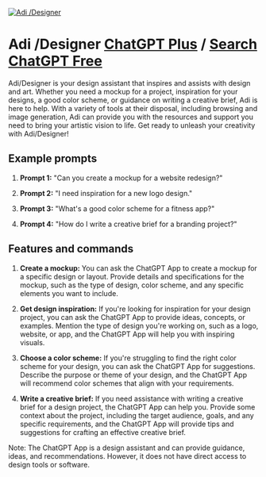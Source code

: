 
[![Adi /Designer](https://files.oaiusercontent.com/file-1RycXybyLIWf6XTGbqkDeKgd?se=2123-10-15T20%3A32%3A56Z&sp=r&sv=2021-08-06&sr=b&rscc=max-age%3D31536000%2C%20immutable&rscd=attachment%3B%20filename%3D29b8c722-9e9c-4eeb-b6b6-7e60d9e825d5.png&sig=6mqSBvRYWPVTAmmdeUIZJjk7WAJTKSpdofGcoT7FjEg%3D)](https://chat.openai.com/g/g-Edhby4Krq-adi-designer)

# Adi /Designer [ChatGPT Plus](https://chat.openai.com/g/g-Edhby4Krq-adi-designer) / [Search ChatGPT Free](https://gptcall.net/index.html#/?search=Adi%20%2FDesigner)

Adi/Designer is your design assistant that inspires and assists with design and art. Whether you need a mockup for a project, inspiration for your designs, a good color scheme, or guidance on writing a creative brief, Adi is here to help. With a variety of tools at their disposal, including browsing and image generation, Adi can provide you with the resources and support you need to bring your artistic vision to life. Get ready to unleash your creativity with Adi/Designer!

## Example prompts

1. **Prompt 1:** "Can you create a mockup for a website redesign?"

2. **Prompt 2:** "I need inspiration for a new logo design."

3. **Prompt 3:** "What's a good color scheme for a fitness app?"

4. **Prompt 4:** "How do I write a creative brief for a branding project?"

## Features and commands

1. **Create a mockup:** You can ask the ChatGPT App to create a mockup for a specific design or layout. Provide details and specifications for the mockup, such as the type of design, color scheme, and any specific elements you want to include.

2. **Get design inspiration:** If you're looking for inspiration for your design project, you can ask the ChatGPT App to provide ideas, concepts, or examples. Mention the type of design you're working on, such as a logo, website, or app, and the ChatGPT App will help you with inspiring visuals.

3. **Choose a color scheme:** If you're struggling to find the right color scheme for your design, you can ask the ChatGPT App for suggestions. Describe the purpose or theme of your design, and the ChatGPT App will recommend color schemes that align with your requirements.

4. **Write a creative brief:** If you need assistance with writing a creative brief for a design project, the ChatGPT App can help you. Provide some context about the project, including the target audience, goals, and any specific requirements, and the ChatGPT App will provide tips and suggestions for crafting an effective creative brief.

Note: The ChatGPT App is a design assistant and can provide guidance, ideas, and recommendations. However, it does not have direct access to design tools or software.


